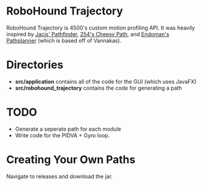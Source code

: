 # RoboHound Trajectory
RoboHound Trajectory is 4500's custom motion profiling API. It was heavily inspired by [Jacis' Pathfinder](https://github.com/JacisNonsense/Pathfinder), [254's Cheesy Path](https://github.com/Team254/FRC-2018-Public/tree/master/cheesy-path), and [Endoman's Pathplanner](https://github.com/Endoman123/pathplanner) (which is based off of Vannakas).

# Directories 
* **src/application** contains all of the code for the GUI (which uses JavaFX)
* **src/robohound_trajectory** contains the code for generating a path

# TODO
* Generate a seperate path for each module
* Write code for the PIDVA + Gyro loop.

# Creating Your Own Paths
Navigate to releases and download the jar.

